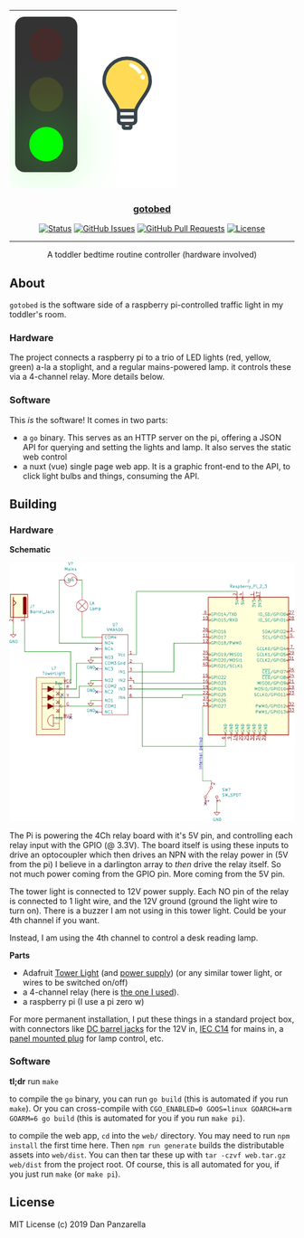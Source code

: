 <p align="center">
  <a href="" rel="noopener">

![screenshot](screenshot.png)


</p>

<h3 align="center">gotobed</h3>

<div align="center">

  [![Status](https://img.shields.io/badge/status-active-success.svg)]() 
  [![GitHub Issues](https://img.shields.io/github/issues/pzl/gotobed.svg)](https://github.com/pzl/gotobed/issues)
  [![GitHub Pull Requests](https://img.shields.io/github/issues-pr/pzl/gotobed.svg)](https://github.com/pzl/gotobed/pulls)
  [![License](https://img.shields.io/badge/license-MIT-blue.svg)](/LICENSE)

</div>

---

<p align="center"> A toddler bedtime routine controller (hardware involved)
    <br> 
</p>


## About

`gotobed` is the software side of a raspberry pi-controlled traffic light in my toddler's room.

### Hardware

The project connects a raspberry pi to a trio of LED lights (red, yellow, green) a-la a stoplight, and a regular mains-powered lamp. it controls these via a 4-channel relay. More details below.

### Software

This *is* the software! It comes in two parts:

- a `go` binary. This serves as an HTTP server on the pi, offering a JSON API for querying and setting the lights and lamp. It also serves the static web control
- a nuxt (vue) single page web app. It is a graphic front-end to the API, to click light bulbs and things, consuming the API.

## Building

### Hardware

**Schematic**

![Schematic](schematic.png)

The Pi is powering the 4Ch relay board with it's 5V pin, and controlling each relay input with the GPIO (@ 3.3V). The board itself is using these inputs to drive an optocoupler which then drives an NPN with the relay power in (5V from the pi) I believe in a darlington array to _then_ drive the relay itself. So not much power coming from the GPIO pin. More coming from the 5V pin.

The tower light is connected to 12V power supply. Each NO pin of the relay is connected to 1 light wire, and the 12V ground (ground the light wire to turn on). There is a buzzer I am not using in this tower light. Could be your 4th channel if you want.

Instead, I am using the 4th channel to control a desk reading lamp. 

**Parts**

- Adafruit [Tower Light](https://www.adafruit.com/product/2993) (and [power supply](https://www.adafruit.com/product/352)) (or any similar tower light, or wires to be switched on/off)
- a 4-channel relay (here is [the one I used](https://www.microcenter.com/product/476352/4-channel-relay-module)).
- a raspberry pi (I use a pi zero w)

For more permanent installation, I put these things in a standard project box, with connectors like [DC barrel jacks](https://www.amazon.com/dp/B073LF3FQK) for the 12V in, [IEC C14](https://www.amazon.com/s?k=c14+mount&ref=nb_sb_noss_2) for mains in, a [panel mounted plug](https://www.amazon.com/s?k=us+plug+panel+mount&ref=nb_sb_noss_2) for lamp control, etc.

### Software

**tl;dr** run `make`

to compile the `go` binary, you can run `go build` (this is automated if you run `make`). Or you can cross-compile with `CGO_ENABLED=0 GOOS=linux GOARCH=arm GOARM=6 go build` (this is automated for you if you run `make pi`).

to compile the web app, `cd` into the `web/` directory. You may need to run `npm install` the first time here. Then `npm run generate` builds the distributable assets into `web/dist`. You can then tar these up with `tar -czvf web.tar.gz web/dist` from the project root. Of course, this is all automated for you, if you just run `make`  (or `make pi`).

## License

MIT License (c) 2019 Dan Panzarella
